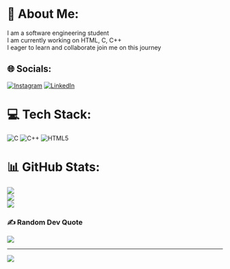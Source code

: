 # 💫 About Me:
I am a software engineering student <br>I am currently working on HTML, C, C++<br>I eager to learn and collaborate join me on this journey


## 🌐 Socials:
[![Instagram](https://img.shields.io/badge/Instagram-%23E4405F.svg?logo=Instagram&logoColor=white)](https://instagram.com/https://www.instagram.com/cation_kamal/) [![LinkedIn](https://img.shields.io/badge/LinkedIn-%230077B5.svg?logo=linkedin&logoColor=white)](https://linkedin.com/in/https://www.linkedin.com/in/kamal-sharma-4318b1346/) 

# 💻 Tech Stack:
![C](https://img.shields.io/badge/c-%2300599C.svg?style=for-the-badge&logo=c&logoColor=white) ![C++](https://img.shields.io/badge/c++-%2300599C.svg?style=for-the-badge&logo=c%2B%2B&logoColor=white) ![HTML5](https://img.shields.io/badge/html5-%23E34F26.svg?style=for-the-badge&logo=html5&logoColor=white)
# 📊 GitHub Stats:
![](https://github-readme-stats.vercel.app/api?username=kaushik-kamal&theme=dark&hide_border=false&include_all_commits=false&count_private=false)<br/>
![](https://github-readme-streak-stats.herokuapp.com/?user=kaushik-kamal&theme=dark&hide_border=false)<br/>
![](https://github-readme-stats.vercel.app/api/top-langs/?username=kaushik-kamal&theme=dark&hide_border=false&include_all_commits=false&count_private=false&layout=compact)

### ✍️ Random Dev Quote
![](https://quotes-github-readme.vercel.app/api?type=horizontal&theme=radical)

---
[![](https://visitcount.itsvg.in/api?id=kaushik-kamal&icon=0&color=0)](https://visitcount.itsvg.in)

<!-- Proudly created with GPRM ( https://gprm.itsvg.in ) -->
